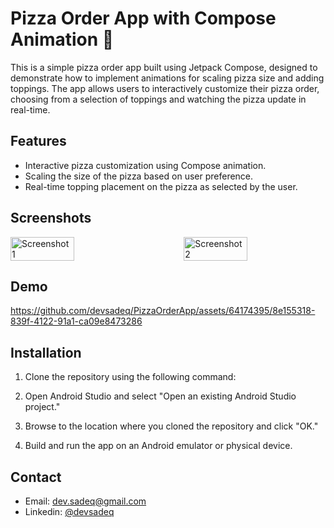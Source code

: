# Pizza Order App with Compose Animation 🍕

This is a simple pizza order app built using Jetpack Compose, designed to demonstrate how to implement animations for scaling pizza size and adding toppings. The app allows users to interactively customize their pizza order, choosing from a selection of toppings and watching the pizza update in real-time.

## Features

- Interactive pizza customization using Compose animation.
- Scaling the size of the pizza based on user preference.
- Real-time topping placement on the pizza as selected by the user.

## Screenshots

<div style="display: flex; justify-content: space-between;">
  <img src="https://github.com/devsadeq/PizzaOrderApp/assets/64174395/b6252ce3-217c-4ec2-90cb-029f327998a4" alt="Screenshot 1" width="45%">
  <img src="https://github.com/devsadeq/PizzaOrderApp/assets/64174395/08dd74a6-7fef-47ac-b10c-043a199dfac2" alt="Screenshot 2" width="45%">
</div>

## Demo

https://github.com/devsadeq/PizzaOrderApp/assets/64174395/8e155318-839f-4122-91a1-ca09e8473286

## Installation

1. Clone the repository using the following command:

2. Open Android Studio and select "Open an existing Android Studio project."

3. Browse to the location where you cloned the repository and click "OK."

4. Build and run the app on an Android emulator or physical device.

## Contact

- Email: dev.sadeq@gmail.com
- Linkedin: [@devsadeq](https://www.linkedin.com/in/devsadeq/)
